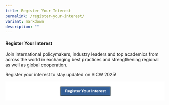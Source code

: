 ```yaml
---
title: Register Your Interest
permalink: /register-your-interest/
variant: markdown
description: ""
---
```

#### **Register Your Interest**

Join international policymakers, industry leaders and top academics from
across the world in exchanging best practices and strengthening regional
as well as global cooperation.

Register your interest to stay updated on SICW 2025!

![](/images/Register_your_interest.png)